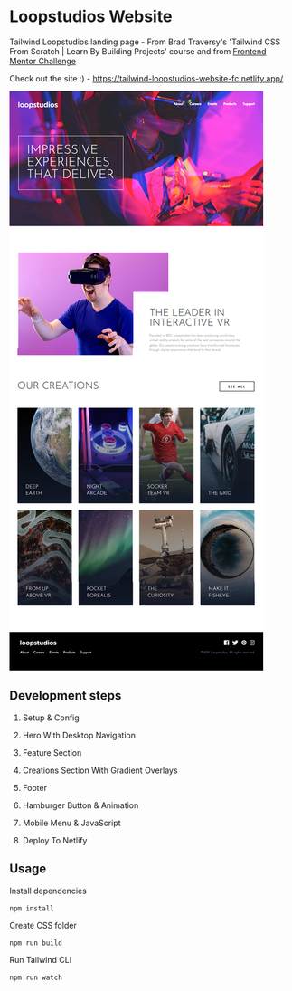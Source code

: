 # Loopstudios Website

Tailwind Loopstudios landing page - From Brad Traversy's 'Tailwind CSS From Scratch | Learn By Building Projects' course and from [Frontend Mentor Challenge](https://www.frontendmentor.io/challenges/loopstudios-landing-page-N88J5Onjw)

Check out the site :) - https://tailwind-loopstudios-website-fc.netlify.app/

![Alt text](images/loopstudios.png)

## Development steps

1. Setup & Config

2. Hero With Desktop Navigation

3. Feature Section

4. Creations Section With Gradient Overlays

5. Footer

6. Hamburger Button & Animation

7. Mobile Menu & JavaScript

8. Deploy To Netlify 

## Usage

Install dependencies

```
npm install
```

Create CSS folder

```
npm run build
```

Run Tailwind CLI

```
npm run watch
```

